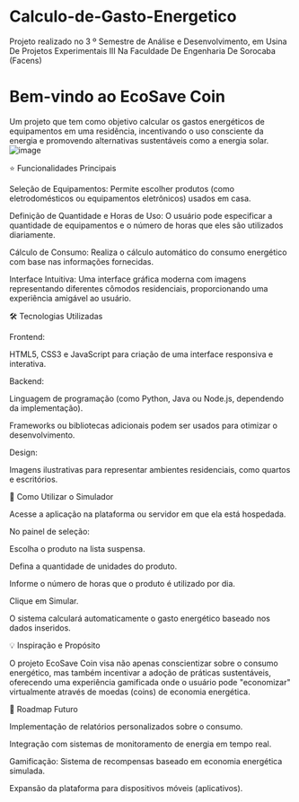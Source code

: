 # Calculo-de-Gasto-Energetico
Projeto realizado no 3 º Semestre de Análise e Desenvolvimento, em Usina De Projetos Experimentais III Na Faculdade De Engenharia De Sorocaba (Facens)

# Bem-vindo ao EcoSave Coin
Um projeto que tem como objetivo calcular os gastos energéticos de equipamentos em uma residência, incentivando o uso consciente da energia e promovendo alternativas sustentáveis como a energia solar.
![image](https://github.com/user-attachments/assets/cec47157-1736-4c58-8226-bb28f312a0a4)


:star: Funcionalidades Principais

Seleção de Equipamentos: Permite escolher produtos (como eletrodomésticos ou equipamentos eletrônicos) usados em casa.

Definição de Quantidade e Horas de Uso: O usuário pode especificar a quantidade de equipamentos e o número de horas que eles são utilizados diariamente.

Cálculo de Consumo: Realiza o cálculo automático do consumo energético com base nas informações fornecidas.

Interface Intuitiva: Uma interface gráfica moderna com imagens representando diferentes cômodos residenciais, proporcionando uma experiência amigável ao usuário.

:hammer_and_wrench: Tecnologias Utilizadas

Frontend:

HTML5, CSS3 e JavaScript para criação de uma interface responsiva e interativa.

Backend:

Linguagem de programação (como Python, Java ou Node.js, dependendo da implementação).

Frameworks ou bibliotecas adicionais podem ser usados para otimizar o desenvolvimento.

Design:

Imagens ilustrativas para representar ambientes residenciais, como quartos e escritórios.

:book: Como Utilizar o Simulador

Acesse a aplicação na plataforma ou servidor em que ela está hospedada.

No painel de seleção:

Escolha o produto na lista suspensa.

Defina a quantidade de unidades do produto.

Informe o número de horas que o produto é utilizado por dia.

Clique em Simular.

O sistema calculará automaticamente o gasto energético baseado nos dados inseridos.

:bulb: Inspiração e Propósito

O projeto EcoSave Coin visa não apenas conscientizar sobre o consumo energético, mas também incentivar a adoção de práticas sustentáveis, oferecendo uma experiência gamificada onde o usuário pode "economizar" virtualmente através de moedas (coins) de economia energética.

:rocket: Roadmap Futuro

Implementação de relatórios personalizados sobre o consumo.

Integração com sistemas de monitoramento de energia em tempo real.

Gamificação: Sistema de recompensas baseado em economia energética simulada.

Expansão da plataforma para dispositivos móveis (aplicativos).
